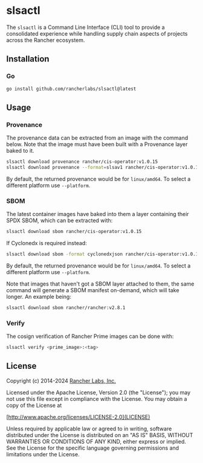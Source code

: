 # slsactl

The `slsactl` is a Command Line Interface (CLI) tool to provide a consolidated
experience while handling supply chain aspects of projects across the Rancher
ecosystem. 

## Installation

### Go

```bash
go install github.com/rancherlabs/slsactl@latest
```

## Usage

### Provenance
The provenance data can be extracted from an image with the command below.
Note that the image must have been built with a Provenance layer baked to it.

```bash
slsactl download provenance rancher/cis-operator:v1.0.15
slsactl download provenance --format=slsav1 rancher/cis-operator:v1.0.15
```

By default, the returned provenance would be for `linux/amd64`. To select a
different platform use `--platform`.

### SBOM
The latest container images have baked into them a layer containing their SPDX
SBOM, which can be extracted with:

```bash
slsactl download sbom rancher/cis-operator:v1.0.15
```

If Cyclonedx is required instead:

```bash
slsactl download sbom -format cyclonedxjson rancher/cis-operator:v1.0.15
```

By default, the returned provenance would be for `linux/amd64`. To select a
different platform use `--platform`.

Note that images that haven't got a SBOM layer attached to them, the same
command will generate a SBOM manifest on-demand, which will take longer.
An example being:

```bash
slsactl download sbom rancher/rancher:v2.8.1
```

### Verify
The cosign verification of Rancher Prime images can be done with:

```bash
slsactl verify <prime_image>:<tag>
```

## License
Copyright (c) 2014-2024 [Rancher Labs, Inc.](http://rancher.com)

Licensed under the Apache License, Version 2.0 (the "License");
you may not use this file except in compliance with the License.
You may obtain a copy of the License at

[http://www.apache.org/licenses/LICENSE-2.0](LICENSE)

Unless required by applicable law or agreed to in writing, software
distributed under the License is distributed on an "AS IS" BASIS,
WITHOUT WARRANTIES OR CONDITIONS OF ANY KIND, either express or implied.
See the License for the specific language governing permissions and
limitations under the License.
